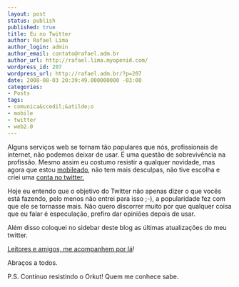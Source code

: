 ```yaml
---
layout: post
status: publish
published: true
title: Eu no Twitter
author: Rafael Lima
author_login: admin
author_email: contato@rafael.adm.br
author_url: http://rafael.lima.myopenid.com/
wordpress_id: 207
wordpress_url: http://rafael.adm.br/?p=207
date: 2008-08-03 20:39:49.000000000 -03:00
categories:
- Posts
tags:
- comunica&ccedil;&atilde;o
- mobile
- twitter
- web2.0
---
```

Alguns servi&ccedil;os web se tornam t&atilde;o populares que n&oacute;s, profissionais de internet, n&atilde;o podemos deixar de usar. &Eacute; uma quest&atilde;o de sobreviv&ecirc;ncia na profiss&atilde;o. Mesmo assim eu costumo resistir a qualquer novidade, mas agora que estou <a href="http://rafael.adm.br/p/off-topic-mobileado-no-que-isso-vai-dar/">mobileado</a>, n&atilde;o tem mais desculpas, n&atilde;o tive escolha e criei uma <a href="http://twitter.com/rafaelp">conta no twitter.</a>

Hoje eu entendo que o objetivo do Twitter n&atilde;o apenas dizer o que voc&ecirc;s est&aacute; fazendo, pelo menos n&atilde;o entrei para isso ;-), a popularidade fez com que ele se tornasse mais. N&atilde;o quero discorrer muito por que qualquer coisa que eu falar &eacute; especula&ccedil;&atilde;o, prefiro dar opini&otilde;es depois de usar.

Al&eacute;m disso coloquei no sidebar deste blog as &uacute;ltimas atualiza&ccedil;&otilde;es do meu twitter.

<a href="http://twitter.com/rafaelp">Leitores e amigos, me acompanhem por l&aacute;</a>!

Abra&ccedil;os a todos.

P.S. Continuo resistindo o Orkut! Quem me conhece sabe.
